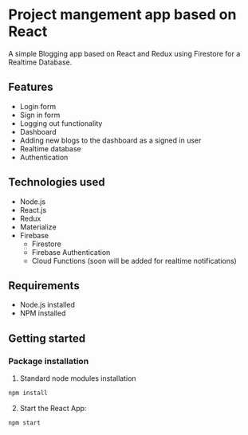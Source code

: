 # Project mangement app based on React

A simple Blogging app based on React and Redux using Firestore for a Realtime Database.

## Features
* Login form
* Sign in form
* Logging out functionality
* Dashboard 
* Adding new blogs to the dashboard as a signed in user
* Realtime database
* Authentication

## Technologies used
* Node.js
* React.js
* Redux
* Materialize 
* Firebase
    * Firestore
    * Firebase Authentication
    * Cloud Functions (soon will be added for realtime notifications)

## Requirements
* Node.js installed
* NPM installed

## Getting started

### Package installation
1. Standard node modules installation
```bash
npm install
```
2. Start the React App:
```bash
npm start
```



